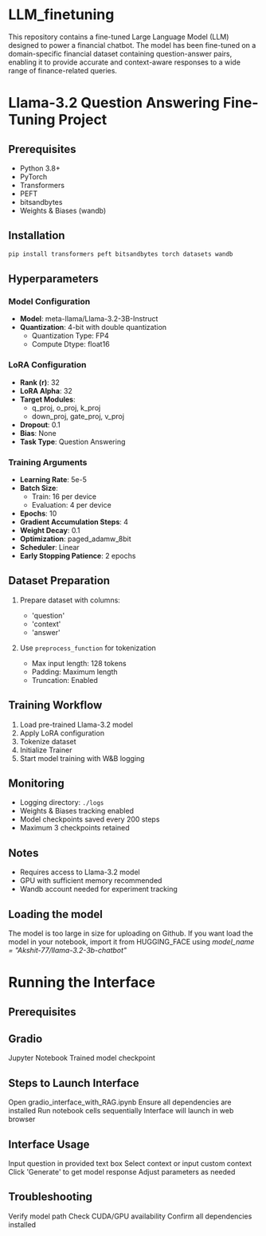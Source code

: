 # LLM_finetuning
This repository contains a fine-tuned Large Language Model (LLM) designed to power a financial chatbot. The model has been fine-tuned on a domain-specific financial dataset containing question-answer pairs, enabling it to provide accurate and context-aware responses to a wide range of finance-related queries.


# Llama-3.2 Question Answering Fine-Tuning Project

## Prerequisites
- Python 3.8+
- PyTorch
- Transformers
- PEFT
- bitsandbytes
- Weights & Biases (wandb)

## Installation
```bash
pip install transformers peft bitsandbytes torch datasets wandb
```



## Hyperparameters
### Model Configuration
- **Model**: meta-llama/Llama-3.2-3B-Instruct
- **Quantization**: 4-bit with double quantization
  - Quantization Type: FP4
  - Compute Dtype: float16

### LoRA Configuration
- **Rank (r)**: 32
- **LoRA Alpha**: 32
- **Target Modules**: 
  - q_proj, o_proj, k_proj
  - down_proj, gate_proj, v_proj
- **Dropout**: 0.1
- **Bias**: None
- **Task Type**: Question Answering

### Training Arguments
- **Learning Rate**: 5e-5
- **Batch Size**: 
  - Train: 16 per device
  - Evaluation: 4 per device
- **Epochs**: 10
- **Gradient Accumulation Steps**: 4
- **Weight Decay**: 0.1
- **Optimization**: paged_adamw_8bit
- **Scheduler**: Linear
- **Early Stopping Patience**: 2 epochs

## Dataset Preparation
1. Prepare dataset with columns:
   - 'question'
   - 'context'
   - 'answer'

2. Use `preprocess_function` for tokenization
   - Max input length: 128 tokens
   - Padding: Maximum length
   - Truncation: Enabled

## Training Workflow
1. Load pre-trained Llama-3.2 model
2. Apply LoRA configuration
3. Tokenize dataset
4. Initialize Trainer
5. Start model training with W&B logging

## Monitoring
- Logging directory: `./logs`
- Weights & Biases tracking enabled
- Model checkpoints saved every 200 steps
- Maximum 3 checkpoints retained

## Notes
- Requires access to Llama-3.2 model
- GPU with sufficient memory recommended
- Wandb account needed for experiment tracking


## Loading the model
The model is too large in size for uploading on Github.
If you want load the model in your notebook, import it from HUGGING_FACE using
_model_name = "Akshit-77/llama-3.2-3b-chatbot"_

# Running the Interface
## Prerequisites

## Gradio
Jupyter Notebook
Trained model checkpoint

## Steps to Launch Interface

Open gradio_interface_with_RAG.ipynb
Ensure all dependencies are installed
Run notebook cells sequentially
Interface will launch in web browser

## Interface Usage

Input question in provided text box
Select context or input custom context
Click 'Generate' to get model response
Adjust parameters as needed

## Troubleshooting

Verify model path
Check CUDA/GPU availability
Confirm all dependencies installed
